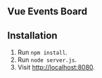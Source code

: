 ## Vue Events Board



## Installation

1. Run `npm install`.
2. Run `node server.js`.
3. Visit [http://localhost:8080](http://localhost:8080).


